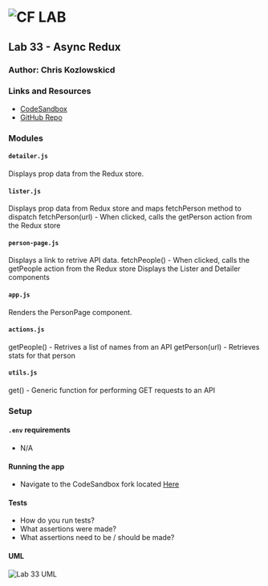 # ![CF](http://i.imgur.com/7v5ASc8.png) LAB

## Lab 33 - Async Redux

### Author: Chris Kozlowskicd

### Links and Resources

- [CodeSandbox](https://codesandbox.io/s/8no0opljj2)
- [GitHub Repo](https://github.com/kozlowskicd/lab-33)

### Modules

#### `detailer.js`

Displays prop data from the Redux store.

#### `lister.js`

Displays prop data from Redux store and maps fetchPerson method to dispatch
fetchPerson(url) - When clicked, calls the getPerson action from the Redux store

#### `person-page.js`

Displays a link to retrive API data.
fetchPeople() - When clicked, calls the getPeople action from the Redux store
Displays the Lister and Detailer components

#### `app.js`

Renders the PersonPage component.

#### `actions.js`

getPeople() - Retrives a list of names from an API
getPerson(url) - Retrieves stats for that person

#### `utils.js`

get() - Generic function for performing GET requests to an API

### Setup

#### `.env` requirements

- N/A

#### Running the app

- Navigate to the CodeSandbox fork located [Here](https://codesandbox.io/s/8no0opljj2)

#### Tests

- How do you run tests?
- What assertions were made?
- What assertions need to be / should be made?

#### UML

![Lab 33 UML](https://github.com/kozlowskicd/lab_33/blob/master/20190105_174452.jpg?raw=true "Lab 33 UML")
